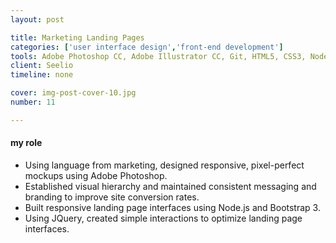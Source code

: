 ```yaml
---
layout: post

title: Marketing Landing Pages
categories: ['user interface design','front-end development']
tools: Adobe Photoshop CC, Adobe Illustrator CC, Git, HTML5, CSS3, Node.js, JQuery, Bootstrap 3
client: Seelio
timeline: none

cover: img-post-cover-10.jpg
number: 11

---
```


<h4 class="heading heading--regular heading--emphasize post__heading--stacked">my role</h4>
<div class="marker-post-heading"></div>
<ul>
	<li>Using language from marketing, designed responsive, pixel-perfect mockups using Adobe Photoshop.</li>
	<li>Established visual hierarchy and maintained consistent messaging and branding to improve site conversion rates.</li>
	<li>Built responsive landing page interfaces using Node.js and Bootstrap 3.</li>
	<li>Using JQuery, created simple interactions to optimize landing page interfaces.</li>
</ul>
